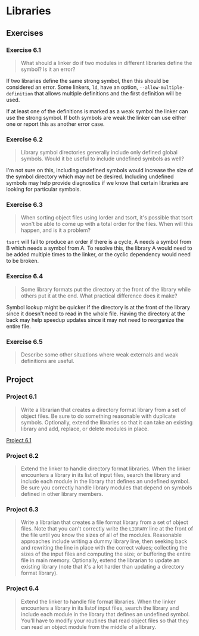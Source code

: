 # Libraries

## Exercises

### Exercise 6.1

> What should a linker do if two modules in different libraries define the symbol? Is it an error?

If two libraries define the same strong symbol, then this should be considered an error. Some linkers, `ld`, have an
option, `--allow-multiple-definition` that allows multiple definitions and the first definition will be used.

If at least one of the definitions is marked as a weak symbol the linker can use the strong symbol. If both symbols are
weak the linker can use either one or report this as another error case.

### Exercise 6.2

> Library symbol directories generally include only defined global symbols. Would it be useful to include undefined
> symbols as well?

I'm not sure on this, including undefined symbols would increase the size of the symbol directory which may not be
desired. Including undefined symbols may help provide diagnostics if we know that certain libraries are looking for
particular symbols.

### Exercise 6.3

> When sorting object files using lorder and tsort, it's possible that tsort won't be able to come up with a total
> order for the files. When will this happen, and is it a problem?

`tsort` will fail to produce an order if there is a cycle, A needs a symbol from B which needs a symbol from A. To
resolve this, the library A would need to be added multiple times to the linker, or the cyclic dependency would need to
be broken.

### Exercise 6.4

> Some library formats put the directory at the front of the library while others put it at the end. What practical
> difference does it make?

Symbol lookup might be quicker if the directory is at the front of the library since it doesn't need to read in the
whole file. Having the directory at the back may help speedup updates since it may not need to reorganize the entire
file.

### Exercise 6.5

> Describe some other situations where weak externals and weak definitions are useful.

## Project

### Project 6.1

> Write a librarian that creates a directory format library from a set of object files. Be sure to do something
> reasonable with duplicate symbols. Optionally, extend the libraries so that it can take an existing library and add,
> replace, or delete modules in place.

[Project 6.1](project_6_1.py)

### Project 6.2

> Extend the linker to handle directory format libraries. When the linker encounters a library in its list of input
> files, search the library and include each module in the library that defines an undefined symbol. Be sure you
> correctly handle library modules that depend on symbols defined in other library members.

### Project 6.3

> Write a librarian that creates a file format library from a set of object files. Note that you can't correctly write
> the `LIBRARY` line at the front of the file until you know the sizes of all of the modules. Reasonable approaches
> include writing a dummy library line, then seeking back and rewriting the line in place with the correct values;
> collecting the sizes of the input files and computing the size; or buffering the entire file in main memory.
> Optionally, extend the librarian to update an existing library (note that it's a lot harder than updating a directory
> format library).

### Project 6.4

> Extend the linker to handle file format libraries. When the linker encounters a library in its listof input files,
> search the library and include each module in the library that defines an undefined symbol. You'll have to modify
> your routines that read object files so that they can read an object module from the middle of a library.
